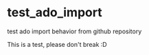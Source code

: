 # test_ado_import
test ado import behavior from github repository


This is a test, please don't break :D
